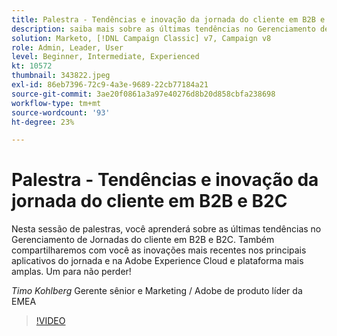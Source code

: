 ```yaml
---
title: Palestra - Tendências e inovação da jornada do cliente em B2B e B2C
description: saiba mais sobre as últimas tendências no Gerenciamento de Jornadas do cliente em B2B e B2C
solution: Marketo, [!DNL Campaign Classic] v7, Campaign v8
role: Admin, Leader, User
level: Beginner, Intermediate, Experienced
kt: 10572
thumbnail: 343822.jpeg
exl-id: 86eb7396-72c9-4a3e-9689-22cb77184a21
source-git-commit: 3ae20f0861a3a97e40276d8b20d858cbfa238698
workflow-type: tm+mt
source-wordcount: '93'
ht-degree: 23%

---
```


# Palestra - Tendências e inovação da jornada do cliente em B2B e B2C

Nesta sessão de palestras, você aprenderá sobre as últimas tendências no Gerenciamento de Jornadas do cliente em B2B e B2C. Também compartilharemos com você as inovações mais recentes nos principais aplicativos do jornada e na Adobe Experience Cloud e plataforma mais amplas. Um para não perder!

*Timo Kohlberg* Gerente sênior e Marketing / Adobe de produto líder da EMEA

>[!VIDEO](https://video.tv.adobe.com/v/343822/?quality=12&learn=on)
